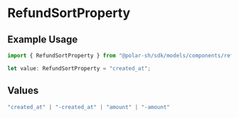 # RefundSortProperty

## Example Usage

```typescript
import { RefundSortProperty } from "@polar-sh/sdk/models/components/refundsortproperty.js";

let value: RefundSortProperty = "created_at";
```

## Values

```typescript
"created_at" | "-created_at" | "amount" | "-amount"
```